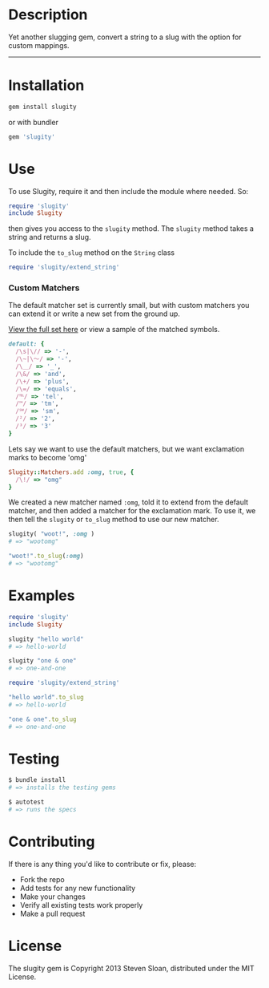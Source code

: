 Description
===========

Yet another slugging gem, convert a string to a slug with the option for custom mappings.

---

Installation
============

```bash
gem install slugity
```

or with bundler
```ruby
gem 'slugity'
```

Use
===

To use Slugity, require it and then include the module where needed. So:
```ruby
require 'slugity'
include Slugity
```
then gives you access to the `slugity` method. The `slugity` method takes a string and returns a slug.

To include the `to_slug` method on the `String` class
```ruby
require 'slugity/extend_string'
```

### Custom Matchers

The default matcher set is currently small, but with custom matchers you can extend it or write a new set from the ground up.

[View the full set here](lib/slugity/matchers/default.rb) or view a sample of the matched symbols.

```ruby
default: {
  /\s|\// => '-',
  /\~|\～/ => '-',
  /\＿/ => '_',
  /\&/ => 'and',
  /\+/ => 'plus',
  /\=/ => 'equals',
  /℡/ => 'tel',
  /™/ => 'tm',
  /℠/ => 'sm',
  /²/ => '2',
  /³/ => '3'
}
```

Lets say we want to use the default matchers, but we want exclamation marks to become 'omg'

```ruby
Slugity::Matchers.add :omg, true, {
  /\!/ => "omg"
}
```
We created a new matcher named `:omg`, told it to extend from the default matcher, and then added a matcher for the exclamation mark. To use it, we then tell the `slugity` or `to_slug` method to use our new matcher.

```ruby
slugity( "woot!", :omg )
# => "wootomg"

"woot!".to_slug(:omg)
# => "wootomg"
```

Examples
========

```ruby
require 'slugity'
include Slugity

slugity "hello world"
# => hello-world

slugity "one & one"
# => one-and-one
```

```ruby
require 'slugity/extend_string'

"hello world".to_slug
# => hello-world

"one & one".to_slug
# => one-and-one
```

Testing
=======

```bash
$ bundle install
# => installs the testing gems

$ autotest
# => runs the specs
```


Contributing
============

If there is any thing you'd like to contribute or fix, please:

- Fork the repo
- Add tests for any new functionality
- Make your changes
- Verify all existing tests work properly
- Make a pull request

License
=======
The slugity gem is Copyright 2013 Steven Sloan, distributed under the MIT License.
